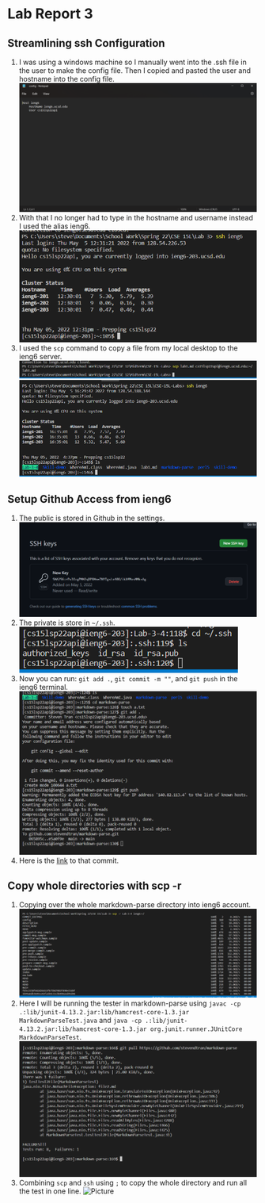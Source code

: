 # Lab Report 3

## Streamlining ssh Configuration
1. I was using a windows machine so I manually went into the .ssh file in the user to make the config file. Then I copied and pasted the user and hostname into the config file.  
![Picture](PicLab3/config.png)
2. With that I no longer had to type in the hostname and username instead I used the alias ieng6.  
![Picture](PicLab3/alias.png)
3. I used the `scp` command to copy a file from my local desktop to the ieng6 server.  
![Picture](PicLab3/scp1file.png)  
![Picture](PicLab3/filelocation.png)

## Setup Github Access from ieng6
1. The public is stored in Github in the settings.  
![Picture](PicLab3/SSHKey.png)
2. The private is store in `~/.ssh`.  
![Picture](PicLab3/privatekey.png)
3. Now you can run: `git add .`, `git commit -m ""`, and `git push` in the ieng6 terminal.  
![Picture](PicLab3/git.png)
4. Here is the [link](https://github.com/stevendtran/markdown-parse/commit/e5a0f9e5aace39f345da0c18df4d1eac1663aed7) to that commit.  

## Copy whole directories with scp -r
1. Copying over the whole markdown-parse directory into ieng6 account.
![Picture](PicLab3/copy.png)
2. Here I will be running the tester in markdown-parse using `javac -cp .:lib/junit-4.13.2.jar:lib/hamcrest-core-1.3.jar MarkdownParseTest.java` and `java -cp .:lib/junit-4.13.2.jar:lib/hamcrest-core-1.3.jar org.junit.runner.JUnitCore MarkdownParseTest`.  
![Picture](PicLab3/runningtest.png)  
3. Combining `scp` and `ssh` using `;` to copy the whole directory and run all the test in one line.
![Picture]()